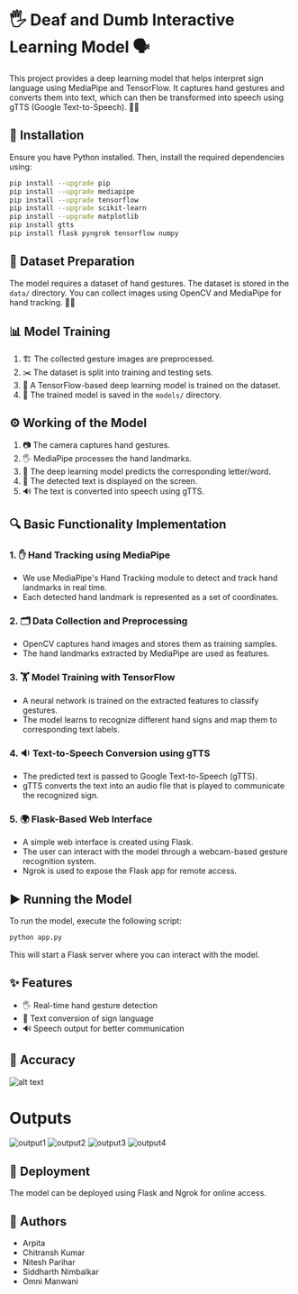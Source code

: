 # 🖐️ Deaf and Dumb Interactive Learning Model 🗣️

This project provides a deep learning model that helps interpret sign language using MediaPipe and TensorFlow. It captures hand gestures and converts them into text, which can then be transformed into speech using gTTS (Google Text-to-Speech). 🧠💡

## 🔧 Installation

Ensure you have Python installed. Then, install the required dependencies using:

```sh
pip install --upgrade pip
pip install --upgrade mediapipe
pip install --upgrade tensorflow
pip install --upgrade scikit-learn
pip install --upgrade matplotlib
pip install gtts
pip install flask pyngrok tensorflow numpy
```

## 📂 Dataset Preparation

The model requires a dataset of hand gestures. The dataset is stored in the `data/` directory. You can collect images using OpenCV and MediaPipe for hand tracking. 🎥📸

## 📊 Model Training

1. 🏗️ The collected gesture images are preprocessed.
2. ✂️ The dataset is split into training and testing sets.
3. 🧠 A TensorFlow-based deep learning model is trained on the dataset.
4. 💾 The trained model is saved in the `models/` directory.

## ⚙️ Working of the Model

1. 📷 The camera captures hand gestures.
2. 🖐️ MediaPipe processes the hand landmarks.
3. 🤖 The deep learning model predicts the corresponding letter/word.
4. 📝 The detected text is displayed on the screen.
5. 🔊 The text is converted into speech using gTTS.

## 🔍 Basic Functionality Implementation

### 1. ✋ Hand Tracking using MediaPipe
- We use MediaPipe's Hand Tracking module to detect and track hand landmarks in real time.
- Each detected hand landmark is represented as a set of coordinates.

### 2. 🗂️ Data Collection and Preprocessing
- OpenCV captures hand images and stores them as training samples.
- The hand landmarks extracted by MediaPipe are used as features.

### 3. 🏋️ Model Training with TensorFlow
- A neural network is trained on the extracted features to classify gestures.
- The model learns to recognize different hand signs and map them to corresponding text labels.

### 4. 🔉 Text-to-Speech Conversion using gTTS
- The predicted text is passed to Google Text-to-Speech (gTTS).
- gTTS converts the text into an audio file that is played to communicate the recognized sign.

### 5. 🌍 Flask-Based Web Interface
- A simple web interface is created using Flask.
- The user can interact with the model through a webcam-based gesture recognition system.
- Ngrok is used to expose the Flask app for remote access.

## ▶️ Running the Model

To run the model, execute the following script:

```sh
python app.py
```

This will start a Flask server where you can interact with the model.

## ✨ Features
- 🖐️ Real-time hand gesture detection
- 📝 Text conversion of sign language
- 🔊 Speech output for better communication
## 🎯 Accuracy
![alt text](accuracy1.png)

# Outputs
![output1](output1.jpg)
![output2](output2.jpg)
![output3](output3.jpg)
![output4](output4.jpg)

## 🚀 Deployment
The model can be deployed using Flask and Ngrok for online access.

## 👥 Authors
- Arpita
- Chitransh Kumar
- Nitesh Parihar
- Siddharth Nimbalkar
- Omni Manwani
